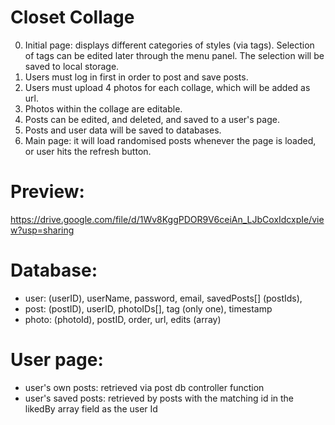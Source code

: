# Closet Collage

0. Initial page: displays different categories of styles (via tags).
Selection of tags can be edited later through the menu panel.
The selection will be saved to local storage. 
1. Users must log in first in order to post and save posts.
2. Users must upload 4 photos for each collage, which will be added as url.
3. Photos within the collage are editable.
4. Posts can be edited, and deleted, and saved to a user's page.
5. Posts and user data will be saved to databases.
6. Main page: it will load randomised posts whenever the page is loaded, or user hits the refresh button.


# Preview:
https://drive.google.com/file/d/1Wv8KggPDOR9V6ceiAn_LJbCoxIdcxpIe/view?usp=sharing


# Database:
- user: (userID), userName, password, email, savedPosts[] (postIds), 
- post: (postID), userID, photoIDs[], tag (only one), timestamp
- photo: (photoId), postID, order, url, edits (array)

# User page:
- user's own posts: retrieved via post db controller function
- user's saved posts: retrieved by posts with the matching id in the likedBy array field as the user Id